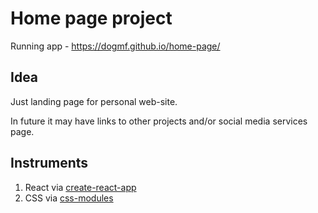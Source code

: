 # Home page project

Running app - https://dogmf.github.io/home-page/

## Idea

Just landing page for personal web-site.

In future it may have links to other projects and/or social media services page.

## Instruments

1. React via [create-react-app](https://github.com/facebook/create-react-app)
2. CSS via [css-modules](https://github.com/css-modules/css-modules)